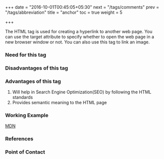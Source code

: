 +++
date = "2016-10-01T00:45:05+05:30"
next = "/tags/comments"
prev = "/tags/abbreviation"
title = "anchor"
toc = true
weight = 5

+++

The HTML <a> tag is used for creating a hyperlink to another web page.
You can use the target attribute to specify whether to open the web page in a new browser window or not.
You can also use this tag to link an image.

<h3>Need for this tag</h3>

<h3>Disadvantages of this tag</h3>

<h3>Advantages of this tag</h3>
<ol>
  <li>Will help in Search Engine Optimization(SEO) by following the HTML standards</li>
  <li>Provides semantic meaning to the HTML page</li>
</ol>

<h3>Working Example</h3>
<a href="https://developer.mozilla.org">MDN</a>

<h3>References</h3>

<h3>Point of Contact</h3>
